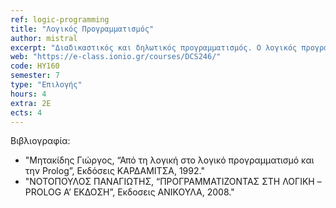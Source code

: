 ```yaml
---
ref: logic-programming
title: "Λογικός Προγραμματισμός"
author: mistral
excerpt: "Διαδικαστικός και δηλωτικός προγραμματισμός. Ο λογικός προγραμματισμός (logic programming) ως προγραμματισμός με βάση την Κατηγορηματική Λογική (predicate logic). Προτασιακή Λογική. Σύνταξη και σημασιολογία. Λογική Συνεπαγωγή. Πίνακες Αληθείας και Αποδεικτικές Μέθοδοι στην Προτασιακή Λογική. Αξιωματικά σχήματα και η έννοια της αποδειξιμότητας. Ορθότητα και πληρότητα. Μέθοδος της Επίλυσης στην Προτασιακή Λογική και στρατηγικές αναζήτησης. Σύνταξη και σημασιολογία της Κατηγορηματικής Λογικής. Μέθοδος Herbrand. Αποδεικτικές μέθοδοι της Κατηγορηματικής Λογικής. Ενοποίηση και Επίλυση στην Κατηγορηματική Λογική. Προτάσεις Horn. Η γλώσσα προγραμματισμού Prolog. Σύνταξη προγραμμάτων. Λίστες, τελεστές και αριθμητική. Έλεγχος οπισθοδρόμησης. Άρνηση στην Prolog. Ενσωματωμένα κατηγορήματα. Χειρισμός δομών δεδομένων. Απλές εφαρμογές της Prolog σε προβλήματα αναζήτησης, συμβολική επεξεργασία και κατανόηση φυσικής γλώσσας."
web: "https://e-class.ionio.gr/courses/DCS246/"
code: ΗΥ160
semester: 7 
type: "Επιλογής"
hours: 4
extra: 2E
ects: 4
---
```



Βιβλιογραφία: 
  - "Μητακίδης Γιώργος, “Από τη λογική στο λογικό προγραμματισμό και την Prolog”, Εκδόσεις ΚΑΡΔΑΜΙΤΣΑ, 1992."
  - "ΝΟΤΟΠΟΥΛΟΣ ΠΑΝΑΓΙΩΤΗΣ, “ΠΡΟΓΡΑΜΜΑΤΙΖΟΝΤΑΣ ΣΤΗ ΛΟΓΙΚΗ – PROLOG Α’ ΕΚΔΟΣΗ”, Εκδοσεις ΑΝΙΚΟΥΛΑ, 2008."
  


